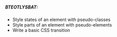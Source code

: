 ##### BTEOTLYSBAT:

- Style states of an element with pseudo-classes
- Style parts of an element with pseudo-elements
- Write a basic CSS transition